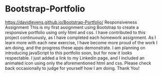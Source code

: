 # Bootstrap-Portfolio
https://davidlevens.github.io/Bootstrap-Portfolio/
Responsiveness Assignment
This is my first assignment using Bootstrap to create a responsive portfolio using only html and css. I have contributed to this project continuously, as I have completed each
homework assignment.
As I learn more with each new exercise, I have become more proud of the work I am doing,
and the progress these apps demonstrate.
I am planning on introducing javaScript to this portfolio soon, but for now it looks 
respectable. I just added a link to my Linkedin page, and I included an animated icon using only the aforementioned html and css.
Please check back occasionally to judge for yourself how I am doing.
Thank You!
